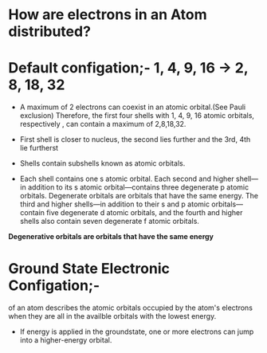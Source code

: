 # How are electrons in an Atom distributed?
# Default configation;- 1, 4, 9, 16 -> 2, 8, 18, 32
* A maximum of 2 electrons can coexist in an atomic orbital.(See Pauli exclusion)
Therefore, the first four shells with 1, 4, 9, 16 atomic orbitals, 
respectively , can contain a maximum of 2,8,18,32.

* First shell is closer to nucleus, the second lies further and the 3rd, 4th lie
furtherst

* Shells contain subshells known as atomic orbitals.

* Each shell contains one s atomic orbital. Each second and higher shell—in addition to its s
atomic orbital—contains three degenerate p atomic orbitals. Degenerate orbitals are orbitals
that have the same energy. The third and higher shells—in addition to their s and p atomic
orbitals—contain five degenerate d atomic orbitals, and the fourth and higher shells also
contain seven degenerate f atomic orbitals.

**Degenerative orbitals are orbitals that have the same energy**

# Ground State Electronic Configation;-
of an atom describes the atomic orbitals occupied by the
atom's electrons when they are all in the availble orbitals with
the lowest energy.

* If energy is applied in the groundstate, one or more electrons
can jump into a higher-energy orbital.

























